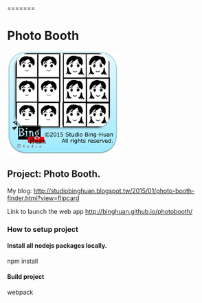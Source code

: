 
=======
# Photo Booth

<img src="Icon.png" width="auto" height="240px">

## Project: Photo Booth.

My blog: <a href="http://studiobinghuan.blogspot.tw/2015/01/photo-booth-finder.html?view=flipcard">http://studiobinghuan.blogspot.tw/2015/01/photo-booth-finder.html?view=flipcard</a><br/>

Link to launch the web app <a href="http://binghuan.github.io/photobooth/">http://binghuan.github.io/photobooth/</a><br/>

### How to setup project
#### Install all nodejs packages locally.
npm install

#### Build project
webpack
